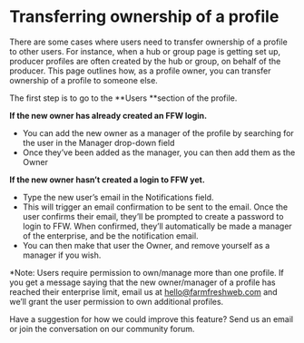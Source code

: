 # Transferring ownership of a profile

There are some cases where users need to transfer ownership of a profile to other users. For instance, when a hub or group page is getting set up, producer profiles are often created by the hub or group, on behalf of the producer. This page outlines how, as a profile owner, you can transfer ownership of a profile to someone else.

The first step is to go to the **Users **section of the profile.

**If the new owner has already created an FFW login.**

* You can add the new owner as a manager of the profile by searching for the user in the Manager drop-down field
* Once they’ve been added as the manager, you can then add them as the Owner

**If the new owner hasn’t created a login to FFW yet.**

* Type the new user’s email in the Notifications field.
* This will trigger an email confirmation to be sent to the email. Once the user confirms their email, they’ll be prompted to create a password to login to FFW. When confirmed, they’ll automatically be made a manager of the enterprise, and be the notification email.
* You can then make that user the Owner, and remove yourself as a manager if you wish.

\*Note: Users require permission to own/manage more than one profile. If you get a message saying that the new owner/manager of a profile has reached their enterprise limit, email us at hello@farmfreshweb.com and we’ll grant the user permission to own additional profiles.

Have a suggestion for how we could improve this feature? Send us an email or join the conversation on our community forum.

